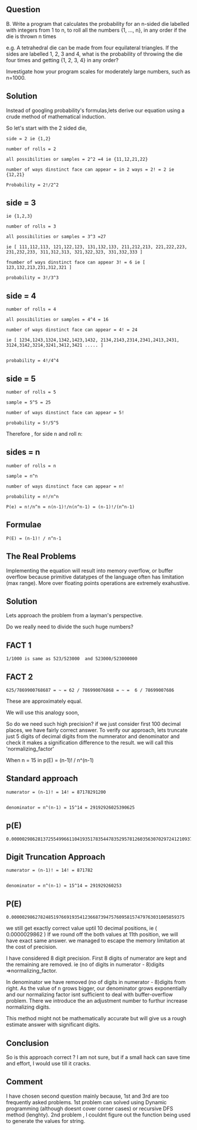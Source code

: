 Question
-----------------------------------
B. Write a program that calculates the probability for an n-sided die labelled with integers from 1 to n, to roll all the numbers {1, ..., n}, in any order if the die is thrown n times

e.g. A tetrahedral die can be made from four equilateral triangles. If the sides are labelled 1, 2, 3 and 4, what is the probability of throwing the die four times and getting {1, 2, 3, 4} in any order?

Investigate how your program scales for moderately large numbers, such as n=1000.


Solution
-----------------------------------

Instead of googling  probability's formulas,lets derive our equation using a crude method of mathematical induction.

So let's start with the 2 sided die,

	side = 2 ie {1,2}

	number of rolls = 2 

	all possibilities or samples = 2^2 =4 ie {11,12,21,22}

	number of ways dinstinct face can appear = in 2 ways = 2! = 2 ie {12,21}

	Probability = 2!/2^2










side = 3 
---------

	ie {1,2,3}

	number of rolls = 3 

	all possibilities or samples = 3^3 =27 

	ie [ 111,112,113, 121,122,123, 131,132,133, 211,212,213, 221,222,223, 231,232,233, 311,312,313, 321,322,323, 331,332,333 ] 

	fnumber of ways dinstinct face can appear 3! = 6 ie [ 123,132,213,231,312,321 ] 

	probability = 3!/3^3










side = 4 
----------

	number of rolls = 4

	all possibilities or samples = 4^4 = 16 

	number of ways dinstinct face can appear = 4! = 24 

	ie [ 1234,1243,1324,1342,1423,1432, 2134,2143,2314,2341,2413,2431, 3124,3142,3214,3241,3412,3421 ..... ] 


	probability = 4!/4^4








side = 5 
---------

	number of rolls = 5 

	sample = 5^5 = 25 

	number of ways dinstinct face can appear = 5! 

	probability = 5!/5^5










Therefore , for side n and roll n:

sides = n 
----------


	number of rolls = n 

	sample = n^n 

	number of ways dinstinct face can appear = n! 

	probability = n!/n^n

	P(e) = n!/n^n = n(n-1)!/n(n^n-1) = (n-1)!/(n^n-1)








Formulae
----------

	P(E) = (n-1)! / n^n-1


The Real Problems
-----------------------------------

Implementing the equation will result into memory overflow, or buffer overflow because primitive datatypes of the language often has limitation (max range). More over floating points operations are extremely exahustive.

Solution
-----------------------------------

Lets approach the problem from a layman's perspective.

Do we really need to divide the such huge numbers?

FACT 1
-------

	1/1000 is same as 523/523000  and 523000/523000000

FACT 2
--------
	
	625/7869900768687 = ~ = 62 / 786990076868 = ~ =  6 / 78699007686 

These are approximately equal.

We will use this analogy soon,

So do we need such high precision? if we just consider first 100 decimal places, we have fairly correct answer.
To verify our approach, lets truncate just 5 digits of decimal digits from the numnerator and denominator and check it makes a signification difference to the result. we will call this 'normalizing_factor'


When n = 15 in p(E) = (n-1)! / n^(n-1)

Standard approach
------------------

	numerator = (n-1)! = 14! = 87178291200 


	denominator = n^(n-1) = 15^14 = 29192926025390625


p(E)
------

	0.0000029862813725549966110419351783544783529578126035630702972412109375



Digit Truncation Approach
--------------------------

	numerator = (n-1)! = 14! = 871782 


	denominator = n^(n-1) = 15^14 = 291929260253 


P(E)
-----
	
	0.000002986278248519766919354123668739475760958157479763031005859375 


we still get exactly correct value uptil 10 decimal positions, ie ( 0.0000029862 ) 
If we round off the both values at 11th position, we will have exact same answer.
we managed to escape the memory limitation at the cost of precision.

I have considered 8 digit precision.
First 8 digits of numerator are kept and the remaining are removed. ie (no of digits in numerator - 8)digits =>normalizing_factor. 

In denominator we have removed (no of digits in numerator - 8)digits from right.
As the value of n grows bigger, our denominator grows exponentially and our normalizing factor isnt sufficient to deal with buffer-overflow problem. There we introduce the an adjustment number to furthur increase normalizing digits.


This method might not be mathematically accurate but will give us a rough estimate answer with
significant digits.


Conclusion
-----------

So is this approach correct ? I am not sure, but if a small hack can save time and effort,
I would use till it cracks.


Comment
---------

I have chosen second question mainly because, 1st and 3rd are too frequently asked problems. 
1st problem can solved using Dynamic programming (although doesnt cover corner cases) or recursive DFS method (lenghty).
2nd problem , I couldnt figure out the function being used to generate the values for string.









